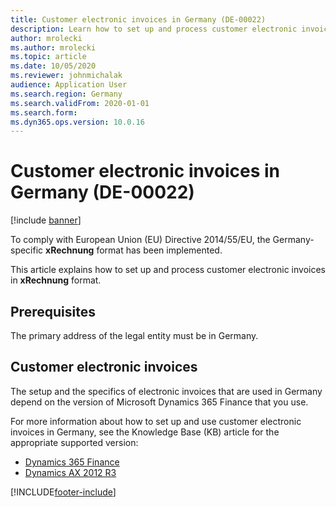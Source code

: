 ```yaml
---
title: Customer electronic invoices in Germany (DE-00022)
description: Learn how to set up and process customer electronic invoices in Germany, including prerequisites and an outline on customer electronic invoices.
author: mrolecki
ms.author: mrolecki
ms.topic: article
ms.date: 10/05/2020
ms.reviewer: johnmichalak
audience: Application User
ms.search.region: Germany
ms.search.validFrom: 2020-01-01
ms.search.form:
ms.dyn365.ops.version: 10.0.16
---
```


# Customer electronic invoices in Germany (DE-00022)

[!include [banner](../../includes/banner.md)]

To comply with European Union (EU) Directive 2014/55/EU, the Germany-specific **xRechnung** format has been implemented.

This article explains how to set up and process customer electronic invoices in **xRechnung** format.

## Prerequisites

The primary address of the legal entity must be in Germany.

## Customer electronic invoices

The setup and the specifics of electronic invoices that are used in Germany depend on the version of Microsoft Dynamics 365 Finance that you use.

For more information about how to set up and use customer electronic invoices in Germany, see the Knowledge Base (KB) article for the appropriate supported version:

- [Dynamics 365 Finance](emea-deu-cust-e-invoices.md)
- [Dynamics AX 2012 R3](https://fix.lcs.dynamics.com/Issue/Details?kb=4494484&bugId=3979521)


[!INCLUDE[footer-include](../../../includes/footer-banner.md)]
